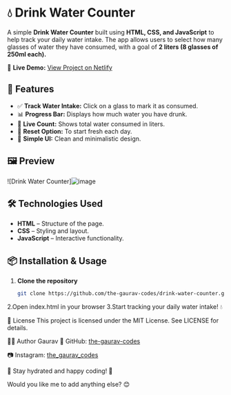 # 💧 Drink Water Counter

A simple **Drink Water Counter** built using **HTML, CSS, and JavaScript** to help track your daily water intake. The app allows users to select how many glasses of water they have consumed, with a goal of **2 liters (8 glasses of 250ml each).**  

🔗 **Live Demo:** [View Project on Netlify](https://drink-water-counter-gaurav.netlify.app/)  

## 🚀 Features
- ✅ **Track Water Intake:** Click on a glass to mark it as consumed.  
- 📊 **Progress Bar:** Displays how much water you have drunk.  
- 🔢 **Live Count:** Shows total water consumed in liters.  
- 🔄 **Reset Option:** To start fresh each day.  
- 🎨 **Simple UI:** Clean and minimalistic design.  

## 🖼 Preview  


![Drink Water Counter]![image](https://github.com/user-attachments/assets/50adbeb2-0096-4a44-9956-1c6b088c900a)


## 🛠️ Technologies Used
- **HTML** – Structure of the page.  
- **CSS** – Styling and layout.  
- **JavaScript** – Interactive functionality.  

## 📦 Installation & Usage
1. **Clone the repository**  
   ```sh
   git clone https://github.com/the-gaurav-codes/drink-water-counter.git
2.Open index.html in your browser
3.Start tracking your daily water intake! 💧

📝 License
This project is licensed under the MIT License. See LICENSE for details.

👨‍💻 Author
Gaurav
🔗 GitHub: [the-gaurav-codes](https://github.com/the-gaurav-codes)

📷 Instagram: [the_gaurav_codes](https://www.instagram.com/the_gaurav_codes/)

🚀 Stay hydrated and happy coding! 💙


Would you like me to add anything else? 😊
